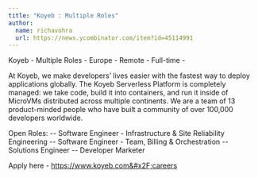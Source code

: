 ```yaml
---
title: "Koyeb : Multiple Roles"
author:
  name: richavohra
  url: https://news.ycombinator.com/item?id=45114991
---
```

Koyeb - Multiple Roles - Europe - Remote - Full-time -

At Koyeb, we make developers’ lives easier with the fastest way to deploy applications globally. The Koyeb Serverless Platform is completely managed: we take code, build it into containers, and run it inside of MicroVMs distributed across multiple continents. We are a team of 13 product-minded people who have built a community of over 100,000 developers worldwide.

Open Roles:
-- Software Engineer - Infrastructure &amp; Site Reliability Engineering
-- Software Engineer - Team, Billing &amp; Orchestration
-- Solutions Engineer
-- Developer Marketer

Apply here - <a href="https:&#x2F;&#x2F;www.koyeb.com&#x2F;careers" rel="nofollow">https:&#x2F;&#x2F;www.koyeb.com&#x2F;careers</a>
<JobApplication />
